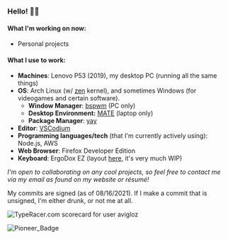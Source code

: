 ### Hello! 👋🏼

#### What I'm working on now:

- Personal projects

#### What I use to work:
- **Machines**: Lenovo P53 (2019), my desktop PC (running all the same things)
- **OS**: Arch Linux (w/ [zen](https://github.com/zen-kernel/zen-kernel) kernel), and sometimes Windows (for videogames and certain software).
  - **Window Manager**: [bspwm](https://github.com/baskerville/bspwm/) (PC only)
  - **Desktop Environment:** [MATE](https://github.com/mate-desktop) (laptop only)
  - **Package Manager**: [yay](https://github.com/Jguer/yay)
- **Editor**: [VSCodium](https://github.com/VSCodium/vscodium)
- **Programming languages/tech** (that I'm currently actively using): Node.js, AWS
- **Web Browser**: Firefox Developer Edition
- **Keyboard**: ErgoDox EZ (layout [here](https://configure.zsa.io/ergodox-ez/layouts/30mYG/latest/0), it's very much WIP)

*I'm open to collaborating on any cool projects, so feel free to contact me via my email as found on my website or résumé!*

My commits are signed (as of 08/16/2021). If I make a commit that is unsigned, I'm either drunk, or not me at all.

<img src="https://data.typeracer.com/misc/badge?user=avigloz" border="0" alt="TypeRacer.com scorecard for user avigloz">

![Pioneer_Badge](https://user-images.githubusercontent.com/5449202/138986367-e019b20e-dba2-4f81-a349-c9b1956072f7.png)

